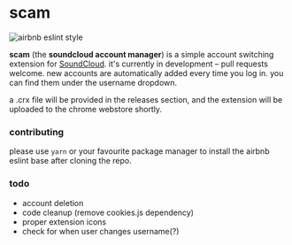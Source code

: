 # scam
![airbnb eslint style](https://camo.githubusercontent.com/1c5c800fbdabc79cfaca8c90dd47022a5b5c7486/68747470733a2f2f696d672e736869656c64732e696f2f62616467652f636f64652532307374796c652d616972626e622d627269676874677265656e2e7376673f7374796c653d666c61742d737175617265)

**scam** (the **soundcloud account manager**) is a simple account switching extension for [SoundCloud](https://soundcloud.com). it's currently in development – pull requests welcome. new accounts are automatically added every time you log in. you can find them under the username dropdown.

a .crx file will be provided in the releases section, and the extension will be uploaded to the chrome webstore shortly.

### contributing
please use `yarn` or your favourite package manager to install the airbnb eslint base after cloning the repo.
### todo
- account deletion
- code cleanup (remove cookies.js dependency)
- proper extension icons
- check for when user changes username(?)